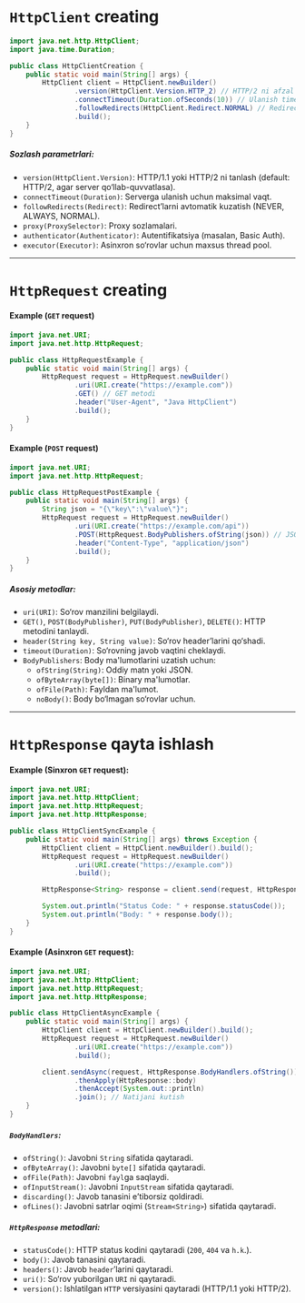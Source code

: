 # `HttpClient` creating
```java
import java.net.http.HttpClient;
import java.time.Duration;

public class HttpClientCreation {
    public static void main(String[] args) {
        HttpClient client = HttpClient.newBuilder()
                .version(HttpClient.Version.HTTP_2) // HTTP/2 ni afzal ko‘rish
                .connectTimeout(Duration.ofSeconds(10)) // Ulanish timeout
                .followRedirects(HttpClient.Redirect.NORMAL) // Redirect’larni boshqarish
                .build();
    }
}
```
##### Sozlash parametrlari:
- `version(HttpClient.Version)`: HTTP/1.1 yoki HTTP/2 ni tanlash (default: HTTP/2, agar server qo‘llab-quvvatlasa).
- `connectTimeout(Duration)`: Serverga ulanish uchun maksimal vaqt.
- `followRedirects(Redirect)`: Redirect’larni avtomatik kuzatish (NEVER, ALWAYS, NORMAL).
- `proxy(ProxySelector)`: Proxy sozlamalari.
- `authenticator(Authenticator)`: Autentifikatsiya (masalan, Basic Auth).
- `executor(Executor)`: Asinxron so‘rovlar uchun maxsus thread pool.

---
# `HttpRequest` creating
#### Example (`GET` request)
```java
import java.net.URI;
import java.net.http.HttpRequest;

public class HttpRequestExample {
    public static void main(String[] args) {
        HttpRequest request = HttpRequest.newBuilder()
                .uri(URI.create("https://example.com"))
                .GET() // GET metodi
                .header("User-Agent", "Java HttpClient")
                .build();
    }
}
```
#### Example (`POST` request)
```java
import java.net.URI;
import java.net.http.HttpRequest;

public class HttpRequestPostExample {
    public static void main(String[] args) {
        String json = "{\"key\":\"value\"}";
        HttpRequest request = HttpRequest.newBuilder()
                .uri(URI.create("https://example.com/api"))
                .POST(HttpRequest.BodyPublishers.ofString(json)) // JSON body
                .header("Content-Type", "application/json")
                .build();
    }
}
```

##### Asosiy metodlar:
- `uri(URI)`: So‘rov manzilini belgilaydi.
- `GET()`, `POST(BodyPublisher)`, `PUT(BodyPublisher)`, `DELETE()`: HTTP metodini tanlaydi.
- `header(String key, String value)`: So‘rov header’larini qo‘shadi.
- `timeout(Duration)`: So‘rovning javob vaqtini cheklaydi.
- `BodyPublishers`: Body ma'lumotlarini uzatish uchun:
    - `ofString(String)`: Oddiy matn yoki JSON.
    - `ofByteArray(byte[])`: Binary ma'lumotlar.
    - `ofFile(Path)`: Fayldan ma'lumot.
    - `noBody()`: Body bo‘lmagan so‘rovlar uchun.
---
# `HttpResponse` qayta ishlash
#### Example (Sinxron `GET` request):
```java
import java.net.URI;
import java.net.http.HttpClient;
import java.net.http.HttpRequest;
import java.net.http.HttpResponse;

public class HttpClientSyncExample {
    public static void main(String[] args) throws Exception {
        HttpClient client = HttpClient.newBuilder().build();
        HttpRequest request = HttpRequest.newBuilder()
                .uri(URI.create("https://example.com"))
                .build();

        HttpResponse<String> response = client.send(request, HttpResponse.BodyHandlers.ofString());

        System.out.println("Status Code: " + response.statusCode());
        System.out.println("Body: " + response.body());
    }
}
```
#### Example (Asinxron `GET` request):
```java
import java.net.URI;
import java.net.http.HttpClient;
import java.net.http.HttpRequest;
import java.net.http.HttpResponse;

public class HttpClientAsyncExample {
    public static void main(String[] args) {
        HttpClient client = HttpClient.newBuilder().build();
        HttpRequest request = HttpRequest.newBuilder()
                .uri(URI.create("https://example.com"))
                .build();

        client.sendAsync(request, HttpResponse.BodyHandlers.ofString())
                .thenApply(HttpResponse::body)
                .thenAccept(System.out::println)
                .join(); // Natijani kutish
    }
}
```
##### `BodyHandlers`:
- `ofString()`: Javobni `String` sifatida qaytaradi.
- `ofByteArray()`: Javobni `byte[]` sifatida qaytaradi.
- `ofFile(Path)`: Javobni `fayl`ga saqlaydi.
- `ofInputStream()`: Javobni `InputStream` sifatida qaytaradi.
- `discarding()`: Javob tanasini e’tiborsiz qoldiradi.
- `ofLines()`: Javobni satrlar oqimi (`Stream<String>`) sifatida qaytaradi.
##### `HttpResponse` metodlari:
- `statusCode()`: HTTP status kodini qaytaradi (`200`, `404` va `h.k`.).
- `body()`: Javob tanasini qaytaradi.
- `headers()`: Javob `header`’larini qaytaradi.
- `uri()`: So‘rov yuborilgan `URI` ni qaytaradi.
- `version()`: Ishlatilgan `HTTP` versiyasini qaytaradi (HTTP/1.1 yoki HTTP/2).
